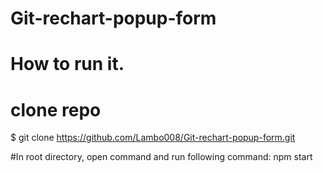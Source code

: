 # Git-rechart-popup-form
 
# How to run it.

# clone repo
$ git clone https://github.com/Lambo008/Git-rechart-popup-form.git

#In root directory, open command and run following command:
npm start
